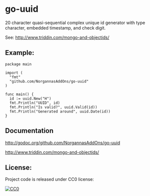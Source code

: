 # go-uuid

20 character quasi-sequential complex unique id generator with type character, embedded timestamp, and check digit.

See: http://www.triddin.com/mongo-and-objectids/

## Example:

    package main
    
    import (
      "fmt"
      "github.com/NorgannasAddOns/go-uuid"
    )

    func main() {
      id := uuid.New("H")
      fmt.Println("UUID", id)
      fmt.Println("Is valid?", uuid.Valid(id))
      fmt.Println("Generated around", uuid.Date(id))
    }

## Documentation

http://godoc.org/github.com/NorgannasAddOns/go-uuid

http://www.triddin.com/mongo-and-objectids/

## License:

Project code is released under CC0 license:

<a rel="license" href="http://creativecommons.org/publicdomain/zero/1.0/">
<img src="http://i.creativecommons.org/p/zero/1.0/88x31.png" style="border-style: none;" alt="CC0" />
</a>
    
  
